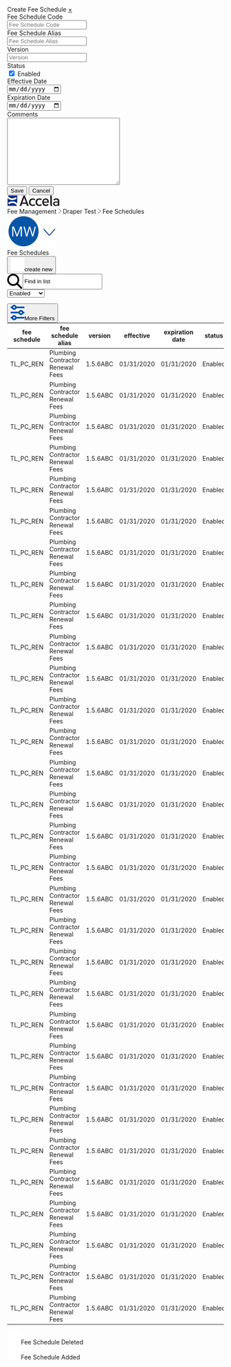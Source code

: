 <html>
<head>
    <link rel="stylesheet" type="text/css" href="Fee Schedules.css">
</head>
<body>
    <div class="sidenav" id="mySidenav">
        <a class="title">Create Fee Schedule</a>
        <a href="javascript:void(0)" class="closebtn" onclick="closeNav()">&times;</a>
        <form action="/action_page.php">
            <label for="schedulecode" id="label">Fee Schedule Code</label><br>
            <input type="text" id="schedulecode" name="schedulecode" placeholder="Fee Schedule Code" onclick="floatLabel()"><br>
            <label for="schedulealias" id="label">Fee Schedule Alias</label><br>
            <input type="text" id="schedulealias" name="schedulealias" placeholder="Fee Schedule Alias" onclick="floatLabel()"><br>
            <label for="scheduleversion" id="label">Version</label><br>
            <input type="text" id="scheduleversion" name="scheduleversion" placeholder="Version" onclick="floatLabel()"><br>
            <label>Status</label><br>
            <input type="checkbox" name="status" value="enabled" checked onclick="statusBox()">
            <label style="font-weight:normal;" id="enabled" for="enabled">Enabled</label><br>
            <label for="effdate">Effective Date</label><br>
            <input type="date" id="effdate" name="effdate"><br>
            <label for="expdate">Expiration Date</label><br>
            <input type="date" id="expdate" name="expdate"><br>
            <label for="comments">Comments</label><br>
            <textarea name="comments" id="comments" rows="10" cols="30"></textarea><br>
        </form>
        <input type="submit" class="save" value="Save" onclick="window.location.href = 'https://shondecamp.github.io/shondecamp-github.io/Fee%20Schedule%20Create%20New';">
        <input type="submit" class="cancel" value="Cancel" onclick="closeNav()">
    </div>
    <div class="accelaheader">
        <div class="logo">
            <img src="Accela_Logo_RGB.png">
        </div>
        <div class="breadcrumbs">
            <a>Fee Management</a>
            <img src="Fill 304.png">
            <a>Draper Test</a>
            <img src="Fill 304.png">
            <a>Fee Schedules</a>
        </div>
        <div class="usericon">
            <img src="Group.png">
        </div>
    </div>  
    <div class="title">
        <a>Fee Schedules</a>
        <div class="buttoncontainer">
            <button class="addbutton" onclick="openNav()"><img src="plusicon.png">create new</button>
        </div>
    </div>
    <div class="meta">
        <div class="tablecontrols">  
            <div class="filters" style="display:flex;">
                <label></label>
                <br>
                <img src="Search.png">
                <input value="Find in list" onclick="this.select()">
            </div> 
            <div class="custom-select" style="width:200px;">
                <select>
                    <option value="0">Enabled</option>
                    <option value="1">Enabled</option>
                    <option value="2">Disabled</option>
                    <option value="3">Any Status</option>
                </select>
            </div>
            <button class="textbutton" style="position:relative; top:14px;"><img src="Filters.png">More Filters</button>
        </div> 
    </div>
    <table>
        <thead>
            <tr style="background:white;">
                <th>fee schedule</th>
                <th>fee schedule alias</th>
                <th>version</th>
                <th>effective</th>
                <th>expiration date</th>
                <th>status</th>
                <th></th>
            </tr>
        </thead>
        <tbody>
            <tr>
                <td onclick="window.location.href = 'https://shondecamp.github.io/shondecamp-github.io/Fee%20Schedule%20Edit';">TL_PC_REN</td>
                <td onclick="window.location.href = 'https://shondecamp.github.io/shondecamp-github.io/Fee%20Schedule%20Edit';">Plumbing Contractor Renewal Fees</td>
                <td onclick="window.location.href = 'https://shondecamp.github.io/shondecamp-github.io/Fee%20Schedule%20Edit';">1.5.6ABC</td>
                <td onclick="window.location.href = 'https://shondecamp.github.io/shondecamp-github.io/Fee%20Schedule%20Edit';">01/31/2020</td>
                <td onclick="window.location.href = 'https://shondecamp.github.io/shondecamp-github.io/Fee%20Schedule%20Edit';">01/31/2020</td>
                <td onclick="window.location.href = 'https://shondecamp.github.io/shondecamp-github.io/Fee%20Schedule%20Edit';">Enabled</td>
                <td onclick="sureDelete()"><img src="Trash.png"></td>
            </tr>
            <tr>
                <td onclick="window.location.href = 'https://shondecamp.github.io/shondecamp-github.io/Fee%20Schedule%20Edit';">TL_PC_REN</td>
                <td onclick="window.location.href = 'https://shondecamp.github.io/shondecamp-github.io/Fee%20Schedule%20Edit';">Plumbing Contractor Renewal Fees</td>
                <td onclick="window.location.href = 'https://shondecamp.github.io/shondecamp-github.io/Fee%20Schedule%20Edit';">1.5.6ABC</td>
                <td onclick="window.location.href = 'https://shondecamp.github.io/shondecamp-github.io/Fee%20Schedule%20Edit';">01/31/2020</td>
                <td onclick="window.location.href = 'https://shondecamp.github.io/shondecamp-github.io/Fee%20Schedule%20Edit';">01/31/2020</td>
                <td onclick="window.location.href = 'https://shondecamp.github.io/shondecamp-github.io/Fee%20Schedule%20Edit';">Enabled</td>
                <td onclick="sureDelete()"><img src="Trash.png"></td>
            </tr>
            <tr>
                <td onclick="window.location.href = 'https://shondecamp.github.io/shondecamp-github.io/Fee%20Schedule%20Edit';">TL_PC_REN</td>
                <td onclick="window.location.href = 'https://shondecamp.github.io/shondecamp-github.io/Fee%20Schedule%20Edit';">Plumbing Contractor Renewal Fees</td>
                <td onclick="window.location.href = 'https://shondecamp.github.io/shondecamp-github.io/Fee%20Schedule%20Edit';">1.5.6ABC</td>
                <td onclick="window.location.href = 'https://shondecamp.github.io/shondecamp-github.io/Fee%20Schedule%20Edit';">01/31/2020</td>
                <td onclick="window.location.href = 'https://shondecamp.github.io/shondecamp-github.io/Fee%20Schedule%20Edit';">01/31/2020</td>
                <td onclick="window.location.href = 'https://shondecamp.github.io/shondecamp-github.io/Fee%20Schedule%20Edit';">Enabled</td>
                <td onclick="sureDelete()"><img src="Trash.png"></td>
            </tr>
            <tr>
                <td onclick="window.location.href = 'https://shondecamp.github.io/shondecamp-github.io/Fee%20Schedule%20Edit';">TL_PC_REN</td>
                <td onclick="window.location.href = 'https://shondecamp.github.io/shondecamp-github.io/Fee%20Schedule%20Edit';">Plumbing Contractor Renewal Fees</td>
                <td onclick="window.location.href = 'https://shondecamp.github.io/shondecamp-github.io/Fee%20Schedule%20Edit';">1.5.6ABC</td>
                <td onclick="window.location.href = 'https://shondecamp.github.io/shondecamp-github.io/Fee%20Schedule%20Edit';">01/31/2020</td>
                <td onclick="window.location.href = 'https://shondecamp.github.io/shondecamp-github.io/Fee%20Schedule%20Edit';">01/31/2020</td>
                <td onclick="window.location.href = 'https://shondecamp.github.io/shondecamp-github.io/Fee%20Schedule%20Edit';">Enabled</td>
                <td onclick="sureDelete()"><img src="Trash.png"></td>
            </tr>
            <tr>
                <td onclick="window.location.href = 'https://shondecamp.github.io/shondecamp-github.io/Fee%20Schedule%20Edit';">TL_PC_REN</td>
                <td onclick="window.location.href = 'https://shondecamp.github.io/shondecamp-github.io/Fee%20Schedule%20Edit';">Plumbing Contractor Renewal Fees</td>
                <td onclick="window.location.href = 'https://shondecamp.github.io/shondecamp-github.io/Fee%20Schedule%20Edit';">1.5.6ABC</td>
                <td onclick="window.location.href = 'https://shondecamp.github.io/shondecamp-github.io/Fee%20Schedule%20Edit';">01/31/2020</td>
                <td onclick="window.location.href = 'https://shondecamp.github.io/shondecamp-github.io/Fee%20Schedule%20Edit';">01/31/2020</td>
                <td onclick="window.location.href = 'https://shondecamp.github.io/shondecamp-github.io/Fee%20Schedule%20Edit';">Enabled</td>
                <td onclick="sureDelete()"><img src="Trash.png"></td>
            </tr>
            <tr>
                <td onclick="window.location.href = 'https://shondecamp.github.io/shondecamp-github.io/Fee%20Schedule%20Edit';">TL_PC_REN</td>
                <td onclick="window.location.href = 'https://shondecamp.github.io/shondecamp-github.io/Fee%20Schedule%20Edit';">Plumbing Contractor Renewal Fees</td>
                <td onclick="window.location.href = 'https://shondecamp.github.io/shondecamp-github.io/Fee%20Schedule%20Edit';">1.5.6ABC</td>
                <td onclick="window.location.href = 'https://shondecamp.github.io/shondecamp-github.io/Fee%20Schedule%20Edit';">01/31/2020</td>
                <td onclick="window.location.href = 'https://shondecamp.github.io/shondecamp-github.io/Fee%20Schedule%20Edit';">01/31/2020</td>
                <td onclick="window.location.href = 'https://shondecamp.github.io/shondecamp-github.io/Fee%20Schedule%20Edit';">Enabled</td>
                <td onclick="sureDelete()"><img src="Trash.png"></td>
            </tr>
            <tr>
                <td onclick="window.location.href = 'https://shondecamp.github.io/shondecamp-github.io/Fee%20Schedule%20Edit';">TL_PC_REN</td>
                <td onclick="window.location.href = 'https://shondecamp.github.io/shondecamp-github.io/Fee%20Schedule%20Edit';">Plumbing Contractor Renewal Fees</td>
                <td onclick="window.location.href = 'https://shondecamp.github.io/shondecamp-github.io/Fee%20Schedule%20Edit';">1.5.6ABC</td>
                <td onclick="window.location.href = 'https://shondecamp.github.io/shondecamp-github.io/Fee%20Schedule%20Edit';">01/31/2020</td>
                <td onclick="window.location.href = 'https://shondecamp.github.io/shondecamp-github.io/Fee%20Schedule%20Edit';">01/31/2020</td>
                <td onclick="window.location.href = 'https://shondecamp.github.io/shondecamp-github.io/Fee%20Schedule%20Edit';">Enabled</td>
                <td onclick="sureDelete()"><img src="Trash.png"></td>
            </tr>
            <tr>
                <td onclick="window.location.href = 'https://shondecamp.github.io/shondecamp-github.io/Fee%20Schedule%20Edit';">TL_PC_REN</td>
                <td onclick="window.location.href = 'https://shondecamp.github.io/shondecamp-github.io/Fee%20Schedule%20Edit';">Plumbing Contractor Renewal Fees</td>
                <td onclick="window.location.href = 'https://shondecamp.github.io/shondecamp-github.io/Fee%20Schedule%20Edit';">1.5.6ABC</td>
                <td onclick="window.location.href = 'https://shondecamp.github.io/shondecamp-github.io/Fee%20Schedule%20Edit';">01/31/2020</td>
                <td onclick="window.location.href = 'https://shondecamp.github.io/shondecamp-github.io/Fee%20Schedule%20Edit';">01/31/2020</td>
                <td onclick="window.location.href = 'https://shondecamp.github.io/shondecamp-github.io/Fee%20Schedule%20Edit';">Enabled</td>
                <td onclick="sureDelete()"><img src="Trash.png"></td>
            </tr>
            <tr>
                <td onclick="window.location.href = 'https://shondecamp.github.io/shondecamp-github.io/Fee%20Schedule%20Edit';">TL_PC_REN</td>
                <td onclick="window.location.href = 'https://shondecamp.github.io/shondecamp-github.io/Fee%20Schedule%20Edit';">Plumbing Contractor Renewal Fees</td>
                <td onclick="window.location.href = 'https://shondecamp.github.io/shondecamp-github.io/Fee%20Schedule%20Edit';">1.5.6ABC</td>
                <td onclick="window.location.href = 'https://shondecamp.github.io/shondecamp-github.io/Fee%20Schedule%20Edit';">01/31/2020</td>
                <td onclick="window.location.href = 'https://shondecamp.github.io/shondecamp-github.io/Fee%20Schedule%20Edit';">01/31/2020</td>
                <td onclick="window.location.href = 'https://shondecamp.github.io/shondecamp-github.io/Fee%20Schedule%20Edit';">Enabled</td>
                <td onclick="sureDelete()"><img src="Trash.png"></td>
            </tr>
            <tr>
                <td onclick="window.location.href = 'https://shondecamp.github.io/shondecamp-github.io/Fee%20Schedule%20Edit';">TL_PC_REN</td>
                <td onclick="window.location.href = 'https://shondecamp.github.io/shondecamp-github.io/Fee%20Schedule%20Edit';">Plumbing Contractor Renewal Fees</td>
                <td onclick="window.location.href = 'https://shondecamp.github.io/shondecamp-github.io/Fee%20Schedule%20Edit';">1.5.6ABC</td>
                <td onclick="window.location.href = 'https://shondecamp.github.io/shondecamp-github.io/Fee%20Schedule%20Edit';">01/31/2020</td>
                <td onclick="window.location.href = 'https://shondecamp.github.io/shondecamp-github.io/Fee%20Schedule%20Edit';">01/31/2020</td>
                <td onclick="window.location.href = 'https://shondecamp.github.io/shondecamp-github.io/Fee%20Schedule%20Edit';">Enabled</td>
                <td onclick="sureDelete()"><img src="Trash.png"></td>
            </tr>
            <tr>
                <td onclick="window.location.href = 'https://shondecamp.github.io/shondecamp-github.io/Fee%20Schedule%20Edit';">TL_PC_REN</td>
                <td onclick="window.location.href = 'https://shondecamp.github.io/shondecamp-github.io/Fee%20Schedule%20Edit';">Plumbing Contractor Renewal Fees</td>
                <td onclick="window.location.href = 'https://shondecamp.github.io/shondecamp-github.io/Fee%20Schedule%20Edit';">1.5.6ABC</td>
                <td onclick="window.location.href = 'https://shondecamp.github.io/shondecamp-github.io/Fee%20Schedule%20Edit';">01/31/2020</td>
                <td onclick="window.location.href = 'https://shondecamp.github.io/shondecamp-github.io/Fee%20Schedule%20Edit';">01/31/2020</td>
                <td onclick="window.location.href = 'https://shondecamp.github.io/shondecamp-github.io/Fee%20Schedule%20Edit';">Enabled</td>
                <td onclick="sureDelete()"><img src="Trash.png"></td>
            </tr>
            <tr>
                <td onclick="window.location.href = 'https://shondecamp.github.io/shondecamp-github.io/Fee%20Schedule%20Edit';">TL_PC_REN</td>
                <td onclick="window.location.href = 'https://shondecamp.github.io/shondecamp-github.io/Fee%20Schedule%20Edit';">Plumbing Contractor Renewal Fees</td>
                <td onclick="window.location.href = 'https://shondecamp.github.io/shondecamp-github.io/Fee%20Schedule%20Edit';">1.5.6ABC</td>
                <td onclick="window.location.href = 'https://shondecamp.github.io/shondecamp-github.io/Fee%20Schedule%20Edit';">01/31/2020</td>
                <td onclick="window.location.href = 'https://shondecamp.github.io/shondecamp-github.io/Fee%20Schedule%20Edit';">01/31/2020</td>
                <td onclick="window.location.href = 'https://shondecamp.github.io/shondecamp-github.io/Fee%20Schedule%20Edit';">Enabled</td>
                <td onclick="sureDelete()"><img src="Trash.png"></td>
            </tr>
            <tr>
                <td onclick="window.location.href = 'https://shondecamp.github.io/shondecamp-github.io/Fee%20Schedule%20Edit';">TL_PC_REN</td>
                <td onclick="window.location.href = 'https://shondecamp.github.io/shondecamp-github.io/Fee%20Schedule%20Edit';">Plumbing Contractor Renewal Fees</td>
                <td onclick="window.location.href = 'https://shondecamp.github.io/shondecamp-github.io/Fee%20Schedule%20Edit';">1.5.6ABC</td>
                <td onclick="window.location.href = 'https://shondecamp.github.io/shondecamp-github.io/Fee%20Schedule%20Edit';">01/31/2020</td>
                <td onclick="window.location.href = 'https://shondecamp.github.io/shondecamp-github.io/Fee%20Schedule%20Edit';">01/31/2020</td>
                <td onclick="window.location.href = 'https://shondecamp.github.io/shondecamp-github.io/Fee%20Schedule%20Edit';">Enabled</td>
                <td onclick="sureDelete()"><img src="Trash.png"></td>
            </tr>
            <tr>
                <td onclick="window.location.href = 'https://shondecamp.github.io/shondecamp-github.io/Fee%20Schedule%20Edit';">TL_PC_REN</td>
                <td onclick="window.location.href = 'https://shondecamp.github.io/shondecamp-github.io/Fee%20Schedule%20Edit';">Plumbing Contractor Renewal Fees</td>
                <td onclick="window.location.href = 'https://shondecamp.github.io/shondecamp-github.io/Fee%20Schedule%20Edit';">1.5.6ABC</td>
                <td onclick="window.location.href = 'https://shondecamp.github.io/shondecamp-github.io/Fee%20Schedule%20Edit';">01/31/2020</td>
                <td onclick="window.location.href = 'https://shondecamp.github.io/shondecamp-github.io/Fee%20Schedule%20Edit';">01/31/2020</td>
                <td onclick="window.location.href = 'https://shondecamp.github.io/shondecamp-github.io/Fee%20Schedule%20Edit';">Enabled</td>
                <td onclick="sureDelete()"><img src="Trash.png"></td>
            </tr><tr>
                <td onclick="window.location.href = 'https://shondecamp.github.io/shondecamp-github.io/Fee%20Schedule%20Edit';">TL_PC_REN</td>
                <td onclick="window.location.href = 'https://shondecamp.github.io/shondecamp-github.io/Fee%20Schedule%20Edit';">Plumbing Contractor Renewal Fees</td>
                <td onclick="window.location.href = 'https://shondecamp.github.io/shondecamp-github.io/Fee%20Schedule%20Edit';">1.5.6ABC</td>
                <td onclick="window.location.href = 'https://shondecamp.github.io/shondecamp-github.io/Fee%20Schedule%20Edit';">01/31/2020</td>
                <td onclick="window.location.href = 'https://shondecamp.github.io/shondecamp-github.io/Fee%20Schedule%20Edit';">01/31/2020</td>
                <td onclick="window.location.href = 'https://shondecamp.github.io/shondecamp-github.io/Fee%20Schedule%20Edit';">Enabled</td>
                <td onclick="sureDelete()"><img src="Trash.png"></td>
            </tr>
            <tr>
                <td onclick="window.location.href = 'https://shondecamp.github.io/shondecamp-github.io/Fee%20Schedule%20Edit';">TL_PC_REN</td>
                <td onclick="window.location.href = 'https://shondecamp.github.io/shondecamp-github.io/Fee%20Schedule%20Edit';">Plumbing Contractor Renewal Fees</td>
                <td onclick="window.location.href = 'https://shondecamp.github.io/shondecamp-github.io/Fee%20Schedule%20Edit';">1.5.6ABC</td>
                <td onclick="window.location.href = 'https://shondecamp.github.io/shondecamp-github.io/Fee%20Schedule%20Edit';">01/31/2020</td>
                <td onclick="window.location.href = 'https://shondecamp.github.io/shondecamp-github.io/Fee%20Schedule%20Edit';">01/31/2020</td>
                <td onclick="window.location.href = 'https://shondecamp.github.io/shondecamp-github.io/Fee%20Schedule%20Edit';">Enabled</td>
                <td onclick="sureDelete()"><img src="Trash.png"></td>
            </tr>
            <tr>
                <td onclick="window.location.href = 'https://shondecamp.github.io/shondecamp-github.io/Fee%20Schedule%20Edit';">TL_PC_REN</td>
                <td onclick="window.location.href = 'https://shondecamp.github.io/shondecamp-github.io/Fee%20Schedule%20Edit';">Plumbing Contractor Renewal Fees</td>
                <td onclick="window.location.href = 'https://shondecamp.github.io/shondecamp-github.io/Fee%20Schedule%20Edit';">1.5.6ABC</td>
                <td onclick="window.location.href = 'https://shondecamp.github.io/shondecamp-github.io/Fee%20Schedule%20Edit';">01/31/2020</td>
                <td onclick="window.location.href = 'https://shondecamp.github.io/shondecamp-github.io/Fee%20Schedule%20Edit';">01/31/2020</td>
                <td onclick="window.location.href = 'https://shondecamp.github.io/shondecamp-github.io/Fee%20Schedule%20Edit';">Enabled</td>
                <td onclick="sureDelete()"><img src="Trash.png"></td>
            </tr>
            <tr>
                <td onclick="window.location.href = 'https://shondecamp.github.io/shondecamp-github.io/Fee%20Schedule%20Edit';">TL_PC_REN</td>
                <td onclick="window.location.href = 'https://shondecamp.github.io/shondecamp-github.io/Fee%20Schedule%20Edit';">Plumbing Contractor Renewal Fees</td>
                <td onclick="window.location.href = 'https://shondecamp.github.io/shondecamp-github.io/Fee%20Schedule%20Edit';">1.5.6ABC</td>
                <td onclick="window.location.href = 'https://shondecamp.github.io/shondecamp-github.io/Fee%20Schedule%20Edit';">01/31/2020</td>
                <td onclick="window.location.href = 'https://shondecamp.github.io/shondecamp-github.io/Fee%20Schedule%20Edit';">01/31/2020</td>
                <td onclick="window.location.href = 'https://shondecamp.github.io/shondecamp-github.io/Fee%20Schedule%20Edit';">Enabled</td>
                <td onclick="sureDelete()"><img src="Trash.png"></td>
            </tr><tr>
                <td onclick="window.location.href = 'https://shondecamp.github.io/shondecamp-github.io/Fee%20Schedule%20Edit';">TL_PC_REN</td>
                <td onclick="window.location.href = 'https://shondecamp.github.io/shondecamp-github.io/Fee%20Schedule%20Edit';">Plumbing Contractor Renewal Fees</td>
                <td onclick="window.location.href = 'https://shondecamp.github.io/shondecamp-github.io/Fee%20Schedule%20Edit';">1.5.6ABC</td>
                <td onclick="window.location.href = 'https://shondecamp.github.io/shondecamp-github.io/Fee%20Schedule%20Edit';">01/31/2020</td>
                <td onclick="window.location.href = 'https://shondecamp.github.io/shondecamp-github.io/Fee%20Schedule%20Edit';">01/31/2020</td>
                <td onclick="window.location.href = 'https://shondecamp.github.io/shondecamp-github.io/Fee%20Schedule%20Edit';">Enabled</td>
                <td onclick="sureDelete()"><img src="Trash.png"></td>
            </tr>
            <tr>
                <td onclick="window.location.href = 'https://shondecamp.github.io/shondecamp-github.io/Fee%20Schedule%20Edit';">TL_PC_REN</td>
                <td onclick="window.location.href = 'https://shondecamp.github.io/shondecamp-github.io/Fee%20Schedule%20Edit';">Plumbing Contractor Renewal Fees</td>
                <td onclick="window.location.href = 'https://shondecamp.github.io/shondecamp-github.io/Fee%20Schedule%20Edit';">1.5.6ABC</td>
                <td onclick="window.location.href = 'https://shondecamp.github.io/shondecamp-github.io/Fee%20Schedule%20Edit';">01/31/2020</td>
                <td onclick="window.location.href = 'https://shondecamp.github.io/shondecamp-github.io/Fee%20Schedule%20Edit';">01/31/2020</td>
                <td onclick="window.location.href = 'https://shondecamp.github.io/shondecamp-github.io/Fee%20Schedule%20Edit';">Enabled</td>
                <td onclick="sureDelete()"><img src="Trash.png"></td>
            </tr><tr>
                <td onclick="window.location.href = 'https://shondecamp.github.io/shondecamp-github.io/Fee%20Schedule%20Edit';">TL_PC_REN</td>
                <td onclick="window.location.href = 'https://shondecamp.github.io/shondecamp-github.io/Fee%20Schedule%20Edit';">Plumbing Contractor Renewal Fees</td>
                <td onclick="window.location.href = 'https://shondecamp.github.io/shondecamp-github.io/Fee%20Schedule%20Edit';">1.5.6ABC</td>
                <td onclick="window.location.href = 'https://shondecamp.github.io/shondecamp-github.io/Fee%20Schedule%20Edit';">01/31/2020</td>
                <td onclick="window.location.href = 'https://shondecamp.github.io/shondecamp-github.io/Fee%20Schedule%20Edit';">01/31/2020</td>
                <td onclick="window.location.href = 'https://shondecamp.github.io/shondecamp-github.io/Fee%20Schedule%20Edit';">Enabled</td>
                <td onclick="sureDelete()"><img src="Trash.png"></td>
            </tr><tr>
                <td onclick="window.location.href = 'https://shondecamp.github.io/shondecamp-github.io/Fee%20Schedule%20Edit';">TL_PC_REN</td>
                <td onclick="window.location.href = 'https://shondecamp.github.io/shondecamp-github.io/Fee%20Schedule%20Edit';">Plumbing Contractor Renewal Fees</td>
                <td onclick="window.location.href = 'https://shondecamp.github.io/shondecamp-github.io/Fee%20Schedule%20Edit';">1.5.6ABC</td>
                <td onclick="window.location.href = 'https://shondecamp.github.io/shondecamp-github.io/Fee%20Schedule%20Edit';">01/31/2020</td>
                <td onclick="window.location.href = 'https://shondecamp.github.io/shondecamp-github.io/Fee%20Schedule%20Edit';">01/31/2020</td>
                <td onclick="window.location.href = 'https://shondecamp.github.io/shondecamp-github.io/Fee%20Schedule%20Edit';">Enabled</td>
                <td onclick="sureDelete()"><img src="Trash.png"></td>
            </tr><tr>
                <td onclick="window.location.href = 'https://shondecamp.github.io/shondecamp-github.io/Fee%20Schedule%20Edit';">TL_PC_REN</td>
                <td onclick="window.location.href = 'https://shondecamp.github.io/shondecamp-github.io/Fee%20Schedule%20Edit';">Plumbing Contractor Renewal Fees</td>
                <td onclick="window.location.href = 'https://shondecamp.github.io/shondecamp-github.io/Fee%20Schedule%20Edit';">1.5.6ABC</td>
                <td onclick="window.location.href = 'https://shondecamp.github.io/shondecamp-github.io/Fee%20Schedule%20Edit';">01/31/2020</td>
                <td onclick="window.location.href = 'https://shondecamp.github.io/shondecamp-github.io/Fee%20Schedule%20Edit';">01/31/2020</td>
                <td onclick="window.location.href = 'https://shondecamp.github.io/shondecamp-github.io/Fee%20Schedule%20Edit';">Enabled</td>
                <td onclick="sureDelete()"><img src="Trash.png"></td>
            </tr><tr>
                <td onclick="window.location.href = 'https://shondecamp.github.io/shondecamp-github.io/Fee%20Schedule%20Edit';">TL_PC_REN</td>
                <td onclick="window.location.href = 'https://shondecamp.github.io/shondecamp-github.io/Fee%20Schedule%20Edit';">Plumbing Contractor Renewal Fees</td>
                <td onclick="window.location.href = 'https://shondecamp.github.io/shondecamp-github.io/Fee%20Schedule%20Edit';">1.5.6ABC</td>
                <td onclick="window.location.href = 'https://shondecamp.github.io/shondecamp-github.io/Fee%20Schedule%20Edit';">01/31/2020</td>
                <td onclick="window.location.href = 'https://shondecamp.github.io/shondecamp-github.io/Fee%20Schedule%20Edit';">01/31/2020</td>
                <td onclick="window.location.href = 'https://shondecamp.github.io/shondecamp-github.io/Fee%20Schedule%20Edit';">Enabled</td>
                <td onclick="sureDelete()"><img src="Trash.png"></td>
            </tr><tr>
                <td onclick="window.location.href = 'https://shondecamp.github.io/shondecamp-github.io/Fee%20Schedule%20Edit';">TL_PC_REN</td>
                <td onclick="window.location.href = 'https://shondecamp.github.io/shondecamp-github.io/Fee%20Schedule%20Edit';">Plumbing Contractor Renewal Fees</td>
                <td onclick="window.location.href = 'https://shondecamp.github.io/shondecamp-github.io/Fee%20Schedule%20Edit';">1.5.6ABC</td>
                <td onclick="window.location.href = 'https://shondecamp.github.io/shondecamp-github.io/Fee%20Schedule%20Edit';">01/31/2020</td>
                <td onclick="window.location.href = 'https://shondecamp.github.io/shondecamp-github.io/Fee%20Schedule%20Edit';">01/31/2020</td>
                <td onclick="window.location.href = 'https://shondecamp.github.io/shondecamp-github.io/Fee%20Schedule%20Edit';">Enabled</td>
                <td onclick="sureDelete()"><img src="Trash.png"></td>
            </tr><tr>
                <td onclick="window.location.href = 'https://shondecamp.github.io/shondecamp-github.io/Fee%20Schedule%20Edit';">TL_PC_REN</td>
                <td onclick="window.location.href = 'https://shondecamp.github.io/shondecamp-github.io/Fee%20Schedule%20Edit';">Plumbing Contractor Renewal Fees</td>
                <td onclick="window.location.href = 'https://shondecamp.github.io/shondecamp-github.io/Fee%20Schedule%20Edit';">1.5.6ABC</td>
                <td onclick="window.location.href = 'https://shondecamp.github.io/shondecamp-github.io/Fee%20Schedule%20Edit';">01/31/2020</td>
                <td onclick="window.location.href = 'https://shondecamp.github.io/shondecamp-github.io/Fee%20Schedule%20Edit';">01/31/2020</td>
                <td onclick="window.location.href = 'https://shondecamp.github.io/shondecamp-github.io/Fee%20Schedule%20Edit';">Enabled</td>
                <td onclick="sureDelete()"><img src="Trash.png"></td>
            </tr><tr>
                <td onclick="window.location.href = 'https://shondecamp.github.io/shondecamp-github.io/Fee%20Schedule%20Edit';">TL_PC_REN</td>
                <td onclick="window.location.href = 'https://shondecamp.github.io/shondecamp-github.io/Fee%20Schedule%20Edit';">Plumbing Contractor Renewal Fees</td>
                <td onclick="window.location.href = 'https://shondecamp.github.io/shondecamp-github.io/Fee%20Schedule%20Edit';">1.5.6ABC</td>
                <td onclick="window.location.href = 'https://shondecamp.github.io/shondecamp-github.io/Fee%20Schedule%20Edit';">01/31/2020</td>
                <td onclick="window.location.href = 'https://shondecamp.github.io/shondecamp-github.io/Fee%20Schedule%20Edit';">01/31/2020</td>
                <td onclick="window.location.href = 'https://shondecamp.github.io/shondecamp-github.io/Fee%20Schedule%20Edit';">Enabled</td>
                <td onclick="sureDelete()"><img src="Trash.png"></td>
            </tr>
            <tr>
                <td onclick="window.location.href = 'https://shondecamp.github.io/shondecamp-github.io/Fee%20Schedule%20Edit';">TL_PC_REN</td>
                <td onclick="window.location.href = 'https://shondecamp.github.io/shondecamp-github.io/Fee%20Schedule%20Edit';">Plumbing Contractor Renewal Fees</td>
                <td onclick="window.location.href = 'https://shondecamp.github.io/shondecamp-github.io/Fee%20Schedule%20Edit';">1.5.6ABC</td>
                <td onclick="window.location.href = 'https://shondecamp.github.io/shondecamp-github.io/Fee%20Schedule%20Edit';">01/31/2020</td>
                <td onclick="window.location.href = 'https://shondecamp.github.io/shondecamp-github.io/Fee%20Schedule%20Edit';">01/31/2020</td>
                <td onclick="window.location.href = 'https://shondecamp.github.io/shondecamp-github.io/Fee%20Schedule%20Edit';">Enabled</td>
                <td onclick="sureDelete()"><img src="Trash.png"></td>
            </tr>
            <tr>
                <td onclick="window.location.href = 'https://shondecamp.github.io/shondecamp-github.io/Fee%20Schedule%20Edit';">TL_PC_REN</td>
                <td onclick="window.location.href = 'https://shondecamp.github.io/shondecamp-github.io/Fee%20Schedule%20Edit';">Plumbing Contractor Renewal Fees</td>
                <td onclick="window.location.href = 'https://shondecamp.github.io/shondecamp-github.io/Fee%20Schedule%20Edit';">1.5.6ABC</td>
                <td onclick="window.location.href = 'https://shondecamp.github.io/shondecamp-github.io/Fee%20Schedule%20Edit';">01/31/2020</td>
                <td onclick="window.location.href = 'https://shondecamp.github.io/shondecamp-github.io/Fee%20Schedule%20Edit';">01/31/2020</td>
                <td onclick="window.location.href = 'https://shondecamp.github.io/shondecamp-github.io/Fee%20Schedule%20Edit';">Enabled</td>
                <td onclick="sureDelete()"><img src="Trash.png"></td>
            </tr>
            <tr>
                <td onclick="window.location.href = 'https://shondecamp.github.io/shondecamp-github.io/Fee%20Schedule%20Edit';">TL_PC_REN</td>
                <td onclick="window.location.href = 'https://shondecamp.github.io/shondecamp-github.io/Fee%20Schedule%20Edit';">Plumbing Contractor Renewal Fees</td>
                <td onclick="window.location.href = 'https://shondecamp.github.io/shondecamp-github.io/Fee%20Schedule%20Edit';">1.5.6ABC</td>
                <td onclick="window.location.href = 'https://shondecamp.github.io/shondecamp-github.io/Fee%20Schedule%20Edit';">01/31/2020</td>
                <td onclick="window.location.href = 'https://shondecamp.github.io/shondecamp-github.io/Fee%20Schedule%20Edit';">01/31/2020</td>
                <td onclick="window.location.href = 'https://shondecamp.github.io/shondecamp-github.io/Fee%20Schedule%20Edit';">Enabled</td>
                <td onclick="sureDelete()"><img src="Trash.png"></td>
            </tr>
            <tr>
                <td onclick="window.location.href = 'https://shondecamp.github.io/shondecamp-github.io/Fee%20Schedule%20Edit';">TL_PC_REN</td>
                <td onclick="window.location.href = 'https://shondecamp.github.io/shondecamp-github.io/Fee%20Schedule%20Edit';">Plumbing Contractor Renewal Fees</td>
                <td onclick="window.location.href = 'https://shondecamp.github.io/shondecamp-github.io/Fee%20Schedule%20Edit';">1.5.6ABC</td>
                <td onclick="window.location.href = 'https://shondecamp.github.io/shondecamp-github.io/Fee%20Schedule%20Edit';">01/31/2020</td>
                <td onclick="window.location.href = 'https://shondecamp.github.io/shondecamp-github.io/Fee%20Schedule%20Edit';">01/31/2020</td>
                <td onclick="window.location.href = 'https://shondecamp.github.io/shondecamp-github.io/Fee%20Schedule%20Edit';">Enabled</td>
                <td onclick="sureDelete()"><img src="Trash.png"></td>
            </tr>
        </tbody>
    </table>
    <div id="snackbarremove"><img src="checkmark.png">Fee Schedule Deleted</div>
    <div id="snackbaradd"><img src="checkmark.png">Fee Schedule Added</div>
<script src="Fee Schedules.js"></script>
</body>
</html>
